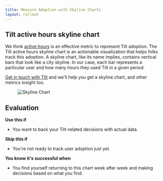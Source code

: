 ```yaml
---
title: Measure Adoption with Skyline Charts
layout: rollout
---
```


## Tilt active hours skyline chart

We think [active hours](../rollout/active-hours) is an effective metric to represent Tilt adoption. The Tilt active hours skyline chart is an actionable visualization that helps folks track this adoption. A skyline chart, like its name implies, contains vertical bars that look like a city skyline. In our case, each bar represents a particular user and how many hours they used Tilt in a given period.

[Get in touch with Tilt](https://calendly.com/dbentley/tilt-enterprise) and we'll help you get a skyline chart, and other metrics insight too.

<figure>
    <img src="/assets/img/rollout/skyline-chart.png" class="no-shadow" alt="Skyline Chart">
</figure>

## Evaluation

**Use this if**
* You want to back your Tilt-related decisions with actual data.

**Skip this if**
* You're not ready to track user adoption just yet.

**You know it's successful when**
* You find yourself returning to this chart week after week and making decisions based on what you find.
